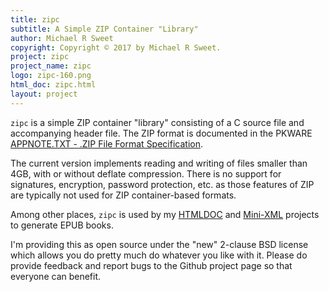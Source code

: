 ```yaml
---
title: zipc
subtitle: A Simple ZIP Container "Library"
author: Michael R Sweet
copyright: Copyright © 2017 by Michael R Sweet.
project: zipc
project_name: zipc
logo: zipc-160.png
html_doc: zipc.html
layout: project
---
```


`zipc` is a simple ZIP container "library" consisting of a C source file and
accompanying header file.  The ZIP format is documented in the PKWARE
[APPNOTE.TXT - .ZIP File Format Specification](http://www.pkware.com/appnote).

The current version implements reading and writing of files smaller than 4GB,
with or without deflate compression.  There is no support for signatures,
encryption, password protection, etc. as those features of ZIP are typically not
used for ZIP container-based formats.

Among other places, `zipc` is used by my [HTMLDOC](../htmldoc) and
[Mini-XML](../mxml) projects to generate EPUB books.

I'm providing this as open source under the "new" 2-clause BSD license which
allows you do pretty much do whatever you like with it.  Please do provide
feedback and report bugs to the Github project page so that everyone can
benefit.
